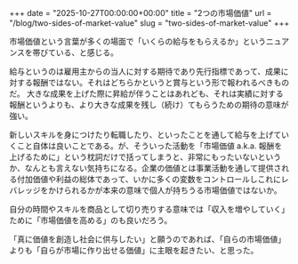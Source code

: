 +++
date = "2025-10-27T00:00:00+00:00"
title = "2つの市場価値"
url = "/blog/two-sides-of-market-value"
slug = "two-sides-of-market-value"
+++

市場価値という言葉が多くの場面で「いくらの給与をもらえるか」というニュアンスを帯びている、と感じる。

給与というのは雇用主からの当人に対する期待であり先行指標であって、成果に対する報酬ではない。それはどちらかというと賞与という形で報われるべきものだ。
大きな成果を上げた際に昇給が伴うことはあれども、それは実績に対する報酬というよりも、より大きな成果を残し（続け）てもらうための期待の意味が強い。

新しいスキルを身につけたり転職したり、といったことを通して給与を上げていくこと自体は良いことである。が、そういった活動を「市場価値 a.k.a. 報酬を上げるために」という枕詞だけで括ってしまうと、非常にもったいないというか、なんとも言えない気持ちになる。企業の価値とは事業活動を通して提供される付加価値や利益の総体であって、いかに多くの変数をコントロールしこれにレバレッジをかけられるかが本来の意味で個人が持ちうる市場価値ではないか。

自分の時間やスキルを商品として切り売りする意味では「収入を増やしていく」ために「市場価値を高める」のも良いだろう。

「真に価値を創造し社会に供与したい」と願うのであれば、「自らの市場価値」よりも「自らが市場に作り出せる価値」に主眼を起きたい、と思った。
